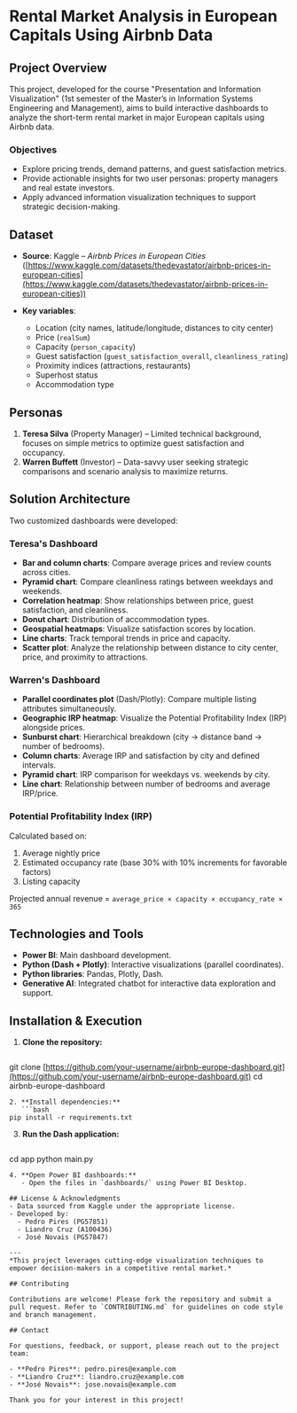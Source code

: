 # Rental Market Analysis in European Capitals Using Airbnb Data

## Project Overview

This project, developed for the course "Presentation and Information Visualization" (1st semester of the Master’s in Information Systems Engineering and Management), aims to build interactive dashboards to analyze the short-term rental market in major European capitals using Airbnb data.

### Objectives

* Explore pricing trends, demand patterns, and guest satisfaction metrics.
* Provide actionable insights for two user personas: property managers and real estate investors.
* Apply advanced information visualization techniques to support strategic decision-making.

## Dataset

* **Source**: Kaggle – *Airbnb Prices in European Cities* ([https://www.kaggle.com/datasets/thedevastator/airbnb-prices-in-european-cities](https://www.kaggle.com/datasets/thedevastator/airbnb-prices-in-european-cities))
* **Key variables**:

  * Location (city names, latitude/longitude, distances to city center)
  * Price (`realSum`)
  * Capacity (`person_capacity`)
  * Guest satisfaction (`guest_satisfaction_overall`, `cleanliness_rating`)
  * Proximity indices (attractions, restaurants)
  * Superhost status
  * Accommodation type

## Personas

1. **Teresa Silva** (Property Manager) – Limited technical background, focuses on simple metrics to optimize guest satisfaction and occupancy.
2. **Warren Buffett** (Investor) – Data-savvy user seeking strategic comparisons and scenario analysis to maximize returns.

## Solution Architecture

Two customized dashboards were developed:

### Teresa's Dashboard

* **Bar and column charts**: Compare average prices and review counts across cities.
* **Pyramid chart**: Compare cleanliness ratings between weekdays and weekends.
* **Correlation heatmap**: Show relationships between price, guest satisfaction, and cleanliness.
* **Donut chart**: Distribution of accommodation types.
* **Geospatial heatmaps**: Visualize satisfaction scores by location.
* **Line charts**: Track temporal trends in price and capacity.
* **Scatter plot**: Analyze the relationship between distance to city center, price, and proximity to attractions.

### Warren's Dashboard

* **Parallel coordinates plot** (Dash/Plotly): Compare multiple listing attributes simultaneously.
* **Geographic IRP heatmap**: Visualize the Potential Profitability Index (IRP) alongside prices.
* **Sunburst chart**: Hierarchical breakdown (city → distance band → number of bedrooms).
* **Column charts**: Average IRP and satisfaction by city and defined intervals.
* **Pyramid chart**: IRP comparison for weekdays vs. weekends by city.
* **Line chart**: Relationship between number of bedrooms and average IRP/price.

### Potential Profitability Index (IRP)

Calculated based on:

1. Average nightly price
2. Estimated occupancy rate (base 30% with 10% increments for favorable factors)
3. Listing capacity

Projected annual revenue = `average_price × capacity × occupancy_rate × 365`

## Technologies and Tools

* **Power BI**: Main dashboard development.
* **Python (Dash + Plotly)**: Interactive visualizations (parallel coordinates).
* **Python libraries**: Pandas, Plotly, Dash.
* **Generative AI**: Integrated chatbot for interactive data exploration and support.


## Installation & Execution

1. **Clone the repository:**

   ```bash
   ```

git clone [https://github.com/your-username/airbnb-europe-dashboard.git](https://github.com/your-username/airbnb-europe-dashboard.git)
cd airbnb-europe-dashboard

````
2. **Install dependencies:**
   ```bash
pip install -r requirements.txt
````

3. **Run the Dash application:**

   ```bash
   ```

cd app
python main.py

```
4. **Open Power BI dashboards:**
   - Open the files in `dashboards/` using Power BI Desktop.

## License & Acknowledgments
- Data sourced from Kaggle under the appropriate license.
- Developed by:
  - Pedro Pires (PG57851)
  - Liandro Cruz (A100436)
  - José Novais (PG57847)

---
*This project leverages cutting-edge visualization techniques to empower decision-makers in a competitive rental market.*

## Contributing

Contributions are welcome! Please fork the repository and submit a pull request. Refer to `CONTRIBUTING.md` for guidelines on code style and branch management.

## Contact

For questions, feedback, or support, please reach out to the project team:

- **Pedro Pires**: pedro.pires@example.com
- **Liandro Cruz**: liandro.cruz@example.com
- **José Novais**: jose.novais@example.com

Thank you for your interest in this project!
```
